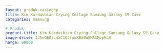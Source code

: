 ```yaml
---
layout: produk-casinghp
title: Kim Kardashian Crying Collage Samsung Galaxy S9 Case
categories: samsung

# Produk
product-title: Kim Kardashian Crying Collage Samsung Galaxy S9 Case
image-drive: 1J5oGEGtL4zC1QJfuwXB5SW9MAXMvpHLR
harga: 90000
---
```

